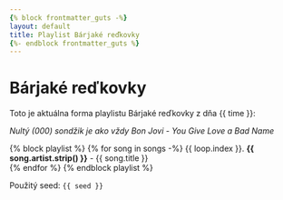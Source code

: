 ```yaml
---
{% block frontmatter_guts -%}
layout: default
title: Playlist Bárjaké reďkovky
{%- endblock frontmatter_guts %}
---
```

# Bárjaké reďkovky
Toto je aktuálna forma playlistu Bárjaké reďkovky z dňa {{ time }}:  

*Nultý (000) sondžik je ako vždy Bon Jovi - You Give Love a Bad Name*  

{% block playlist %}
{% for song in songs -%}
{{ loop.index }}. **{{ song.artist.strip() }}** - {{ song.title }}  
{% endfor %}
{% endblock playlist %}

Použitý seed: ```{{ seed }}```